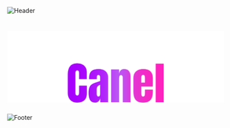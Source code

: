 ![Header](./header.png)

<h1 align="center">
    <img src="https://github.com/maybecanel/canel.cloud/blob/main/images/title.png?raw=true" />
</h1>

![Footer](./footer.png)
